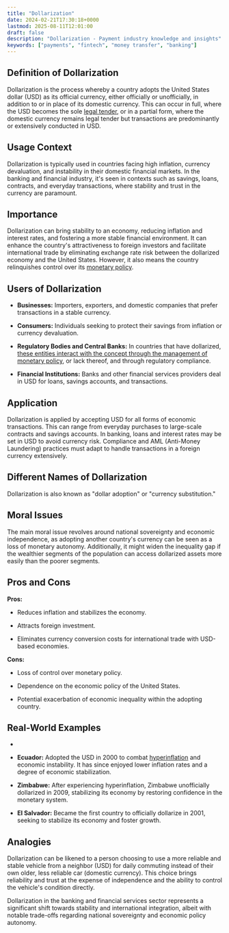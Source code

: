 ```yaml
---
title: "Dollarization"
date: 2024-02-21T17:30:18+0000
lastmod: 2025-08-11T12:01:00
draft: false
description: "Dollarization - Payment industry knowledge and insights"
keywords: ["payments", "fintech", "money transfer", "banking"]
---
```


## Definition of Dollarization

Dollarization is the process whereby a country adopts the United States dollar (USD) as its official currency, either officially or unofficially, in addition to or in place of its domestic currency. This can occur in full, where the USD becomes the sole [legal tender](https://faisalkhanllc.xyz/resources/payments-wiki/l/legal-tender/), or in a partial form, where the domestic currency remains legal tender but transactions are predominantly or extensively conducted in USD.

## Usage Context

Dollarization is typically used in countries facing high inflation, currency devaluation, and instability in their domestic financial markets. In the banking and financial industry, it's seen in contexts such as savings, loans, contracts, and everyday transactions, where stability and trust in the currency are paramount.

## Importance

Dollarization can bring stability to an economy, reducing inflation and interest rates, and fostering a more stable financial environment. It can enhance the country's attractiveness to foreign investors and facilitate international trade by eliminating exchange rate risk between the dollarized economy and the United States. However, it also means the country relinquishes control over its [monetary policy](https://faisalkhanllc.xyz/resources/payments-wiki/m/monetary-policy/).

## Users of Dollarization

- **Businesses:** Importers, exporters, and domestic companies that prefer transactions in a stable currency.

- **Consumers:** Individuals seeking to protect their savings from inflation or currency devaluation.

- **Regulatory Bodies and Central Banks:** In countries that have dollarized, [these entities interact with the concept through the management of monetary policy](https://faisalkhanllc.xyz/resources/payments-wiki/c/central-banks/), or lack thereof, and through regulatory compliance.

- **Financial Institutions:** Banks and other financial services providers deal in USD for loans, savings accounts, and transactions.

## Application

Dollarization is applied by accepting USD for all forms of economic transactions. This can range from everyday purchases to large-scale contracts and savings accounts. In banking, loans and interest rates may be set in USD to avoid currency risk. Compliance and AML (Anti-Money Laundering) practices must adapt to handle transactions in a foreign currency extensively.

## Different Names of Dollarization

Dollarization is also known as "dollar adoption" or "currency substitution."

## Moral Issues

The main moral issue revolves around national sovereignty and economic independence, as adopting another country's currency can be seen as a loss of monetary autonomy. Additionally, it might widen the inequality gap if the wealthier segments of the population can access dollarized assets more easily than the poorer segments.

## Pros and Cons

**Pros:**

- Reduces inflation and stabilizes the economy.

- Attracts foreign investment.

- Eliminates currency conversion costs for international trade with USD-based economies.

**Cons:**

- Loss of control over monetary policy.

- Dependence on the economic policy of the United States.

- Potential exacerbation of economic inequality within the adopting country.

## Real-World Examples

- 

- **Ecuador:** Adopted the USD in 2000 to combat [hyperinflation](https://faisalkhanllc.xyz/resources/payments-wiki/h/hyper-inflation/) and economic instability. It has since enjoyed lower inflation rates and a degree of economic stabilization.

- **Zimbabwe:** After experiencing hyperinflation, Zimbabwe unofficially dollarized in 2009, stabilizing its economy by restoring confidence in the monetary system.

- **El Salvador:** Became the first country to officially dollarize in 2001, seeking to stabilize its economy and foster growth.

## Analogies

Dollarization can be likened to a person choosing to use a more reliable and stable vehicle from a neighbor (USD) for daily commuting instead of their own older, less reliable car (domestic currency). This choice brings reliability and trust at the expense of independence and the ability to control the vehicle's condition directly.

Dollarization in the banking and financial services sector represents a significant shift towards stability and international integration, albeit with notable trade-offs regarding national sovereignty and economic policy autonomy.